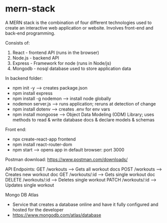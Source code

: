 # mern-stack
A MERN stack is the combination of four different technologies used to create an interactive web application or website. Involves front-end and back-end programming.

Consists of:
  1. React - frontend API (runs in the browser)
  2. Node.js - backend API
  3. Express - Framework for node (runs in Node/js)
  4. Mongodb - nosql database used to store application data

In backend folder:
- npm init -y --> creates package.json
- npm install express
- npm install -g nodemon --> install node globally
- nodemon server.js --> runs application; reruns at detection of change
- npm install dotenv --> creates .env for env vars
- npm install mongoose --> Object Data Modeling (ODM) Library; uses methods to read & write database docs & declare models & schemas

Front end:
- npx create-react-app frontend
- npm install react-router-dom
- npm start --> opens app in default browser: port 3000


Postman download: https://www.postman.com/downloads/

API Endpoints:
GET    /workouts     --> Gets all workout docs
POST   /workouts     --> Creates new workout doc
GET    /workouts/:id --> Gets single workout doc
DELETE /workouts/:id --> Deletes single workout
PATCH  /workouts/:id --> Updates single workout

Mongo DB Atlas
- Service that creates a database online and have it fully configured and hosted for the developer
- https://www.mongodb.com/atlas/database
